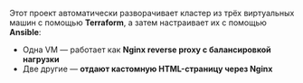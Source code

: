 Этот проект автоматически разворачивает кластер из трёх виртуальных машин с помощью **Terraform**, а затем настраивает их с помощью **Ansible**:

- Одна VM — работает как **Nginx reverse proxy с балансировкой нагрузки**
- Две другие — **отдают кастомную HTML-страницу через Nginx**
